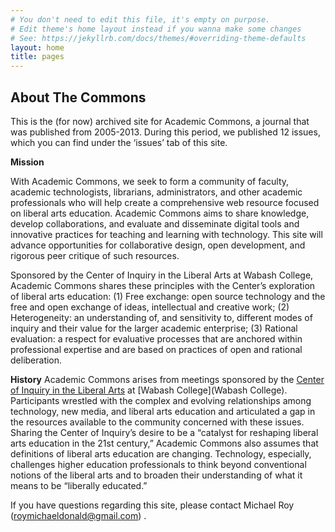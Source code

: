 ```yaml
---
# You don't need to edit this file, it's empty on purpose.
# Edit theme's home layout instead if you wanna make some changes
# See: https://jekyllrb.com/docs/themes/#overriding-theme-defaults
layout: home
title: pages
---
```


## About The Commons

This is the (for now) archived site for Academic Commons, a journal that was published from 2005-2013. During this period, we published 12 issues, which you can find under the ‘issues’ tab of this site.

**Mission**

With Academic Commons, we seek to form a community of faculty, academic technologists, librarians, administrators, and other academic professionals who will help create a comprehensive web resource focused on liberal arts education. Academic Commons aims to share knowledge, develop collaborations, and evaluate and disseminate digital tools and innovative practices for teaching and learning with technology. This site will advance opportunities for collaborative design, open development, and rigorous peer critique of such resources.

Sponsored by the Center of Inquiry in the Liberal Arts at Wabash College, Academic Commons shares these principles with the Center’s exploration of liberal arts education: (1) Free exchange: open source technology and the free and open exchange of ideas, intellectual and creative work; (2) Heterogeneity: an understanding of, and sensitivity to, different modes of inquiry and their value for the larger academic enterprise; (3) Rational evaluation: a respect for evaluative processes that are anchored within professional expertise and are based on practices of open and rational deliberation.

**History**
Academic Commons arises from meetings sponsored by the [Center of Inquiry in the Liberal Arts](https://web.archive.org/web/20100724202156/http://www.liberalarts.wabash.edu/cila/) at [Wabash College](Wabash College). Participants wrestled with the complex and evolving relationships among technology, new media, and liberal arts education and articulated a gap in the resources available to the community concerned with these issues. Sharing the Center of Inquiry’s desire to be a “catalyst for reshaping liberal arts education in the 21st century,” Academic Commons also assumes that definitions of liberal arts education are changing. Technology, especially, challenges higher education professionals to think beyond conventional notions of the liberal arts and to broaden their understanding of what it means to be “liberally educated.”

If you have questions regarding this site, please contact Michael Roy (roymichaeldonald@gmail.com) .
